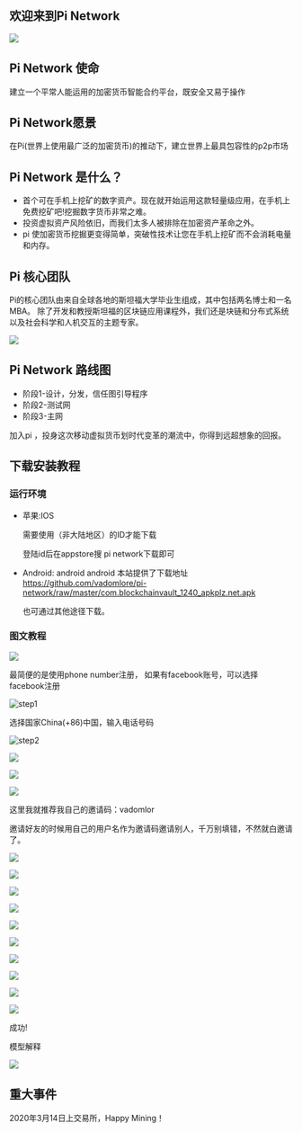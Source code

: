## 欢迎来到Pi Network

![](https://github.com/vadomlore/pi-network/blob/master/images/invite.jpg)



## Pi Network 使命

建立一个平常人能运用的加密货币智能合约平台，既安全又易于操作



## Pi Network愿景

在Pi(世界上使用最广泛的加密货币)的推动下，建立世界上最具包容性的p2p市场



## Pi Network 是什么？

* 首个可在手机上挖矿的数字资产。现在就开始运用这款轻量级应用，在手机上免费挖矿吧!挖掘数字货币非常之难。
* 投资虚拟资产风险依旧，而我们太多人被排除在加密资产革命之外。
* pi 使加密货币挖掘更变得简单，突破性技术让您在手机上挖矿而不会消耗电量和内存。



## Pi 核心团队

Pi的核心团队由来自全球各地的斯坦福大学毕业生组成，其中包括两名博士和一名MBA。
除了开发和教授斯坦福的区块链应用课程外，我们还是块链和分布式系统以及社会科学和人机交互的主题专家。



![](https://github.com/vadomlore/pi-network/blob/master/images/core-team.png)



## Pi Network 路线图

* 阶段1-设计，分发，信任图引导程序
* 阶段2-测试网
* 阶段3-主网



加入pi ，投身这次移动虚拟货币划时代变革的潮流中，你得到远超想象的回报。



## 下载安装教程

### 运行环境

* 苹果:IOS

  需要使用（非大陆地区）的ID才能下载

  登陆id后在appstore搜 pi network下载即可

* Android: android
  android 本站提供了下载地址
  https://github.com/vadomlore/pi-network/raw/master/com.blockchainvault_1240_apkplz.net.apk
  
  也可通过其他途径下载。



### 图文教程


![](https://github.com/vadomlore/pi-network/blob/master/images/step0.png)

最简便的是使用phone number注册， 如果有facebook账号，可以选择facebook注册



![step1](https://github.com/vadomlore/pi-network/blob/master/images/step1.png)

选择国家China(+86)中国，输入电话号码


![step2](https://github.com/vadomlore/pi-network/blob/master/images/step2.png)

![](https://github.com/vadomlore/pi-network/blob/master/images/step3.png)


![](https://github.com/vadomlore/pi-network/blob/master/images/step4.png)

![](https://github.com/vadomlore/pi-network/blob/master/images/step5.png)

这里我就推荐我自己的邀请码：vadomlor

邀请好友的时候用自己的用户名作为邀请码邀请别人，千万别填错，不然就白邀请了。




![](https://github.com/vadomlore/pi-network/blob/master/images/step6.png)


![](https://github.com/vadomlore/pi-network/blob/master/images/step7.png)


![](https://github.com/vadomlore/pi-network/blob/master/images/step8.png)


![](https://github.com/vadomlore/pi-network/blob/master/images/step9.png)


![](https://github.com/vadomlore/pi-network/blob/master/images/step10.png)


![](.\imagse\step11.png)


![](https://github.com/vadomlore/pi-network/blob/master/images/step12.png)


![](https://github.com/vadomlore/pi-network/blob/master/images/step13.png)


![](https://github.com/vadomlore/pi-network/blob/master/images/step14.png)


![](https://github.com/vadomlore/pi-network/blob/master/images/step15.png)



成功!



模型解释

![](https://github.com/vadomlore/pi-network/blob/master/images/step16.png)



## 重大事件

2020年3月14日上交易所，Happy Mining！

